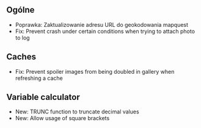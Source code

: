 ## Ogólne
- Poprawka: Zaktualizowanie adresu URL do geokodowania mapquest
- Fix: Prevent crash under certain conditions when trying to attach photo to log

## Caches
- Fix: Prevent spoiler images from being doubled in gallery when refreshing a cache

## Variable calculator
- New: TRUNC function to truncate decimal values
- New: Allow usage of square brackets
